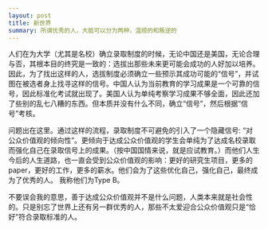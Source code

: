 ```yaml
---
layout: post
title: 新世界
summary: 所谓优秀的人，大抵可以分为两种，温顺的和叛逆的
---
```

 
人们在为大学（尤其是名校）确立录取制度的时候，无论中国还是美国，无论合理与否，其根本目的终究是一致的：选拔出那些未来更可能会成功的人好加以培养。因此，为了找出这样的人，选拔制度必须确立一些预示其成功可能的“信号”，并试图在被选者身上找寻这样的信号。中国人认为当前教育的学习成果是一个可靠的信号，因此标准化考试就出现了。美国人认为单纯考察学习成果不够全面，因此还加了些别的乱七八糟的东西。但本质并没有什么不同，确立“信号”，然后根据“信号”考核。

问题出在这里。通过这样的流程，录取制度不可避免的引入了一个隐藏信号: “对公众价值观的倾向性”。更倾向于达成公众价值观的学生会单纯为了达成名校录取而强化自己在录取信号上的成果。（按中国国情来说，就是应试教育。）而他们人生今后的人生道路，也一直会受到公众价值观的影响：更好的研究生项目，更多的paper，更好的工作，更多的薪水。他们会为了这些优化自己，强化自己，最终成为了优秀的人。
我称他们为Type B。

不要误会我的意思，善于达成公众价值观并不是什么问题，人类本来就是社会性的。只是别忘了世界上还有另一群优秀的人，那些不太爱迎合公众价值观只是“恰好”符合录取标准的人。
